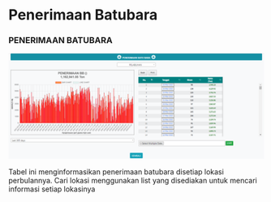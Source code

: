 # Penerimaan Batubara

### PENERIMAAN BATUBARA

![](../../.gitbook/assets/penerimaanbatubararimau.PNG)

Tabel ini menginformasikan penerimaan batubara disetiap lokasi perbulannya. Cari lokasi menggunakan list yang disediakan untuk mencari informasi setiap lokasinya
